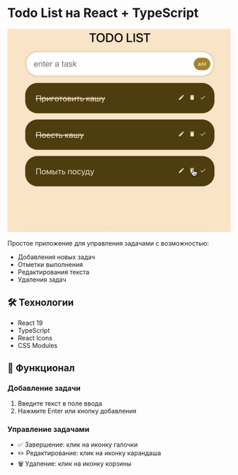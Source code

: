 # Todo List на React + TypeScript

![Todo List Preview](preview.png)

Простое приложение для управления задачами с возможностью:
- Добавления новых задач
- Отметки выполнения
- Редактирования текста
- Удаления задач

## 🛠 Технологии
- React 19
- TypeScript
- React Icons
- CSS Modules

## 📌 Функционал

### Добавление задачи
1. Введите текст в поле ввода
2. Нажмите Enter или кнопку добавления

### Управление задачами
- ✅ Завершение: клик на иконку галочки
- ✏️ Редактирование: клик на иконку карандаша
- 🗑️ Удаление: клик на иконку корзины
